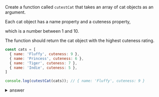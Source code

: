 Create a function called `cutestCat` that takes an array of cat objects as an argument. 

Each cat object has a name property and a cuteness property, 

which is a number between 1 and 10. 

The function should return the cat object with the highest cuteness rating.

```js
const cats = [
  { name: 'Fluffy', cuteness: 9 },
  { name: 'Princess', cuteness: 6 },
  { name: 'Tiger', cuteness: 7 },
  { name: 'Indie', cuteness: 5 },
]

console.log(cutestCat(cats)); // { name: 'Fluffy', cuteness: 9 }
```

<details>

  <summary>answer</summary>

```js
function cutestCat(arr) {
    
    let cutestCat = -Infinity;

    for (let eachCat of arr) {
        if (eachCat.cuteness > cutestCat) {
            cutestCat = eachCat;
        }
    }
    return cutestCat;
}
```

</details>
